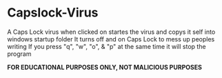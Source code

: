 # Capslock-Virus
A Caps Lock virus when clicked on startes the virus and copys it self into windows startup folder
It turns off and on Caps Lock to mess up peoples writing
If you press "q", "w", "o", & "p" at the same time it will stop the program

**FOR EDUCATIONAL PURPOSES ONLY, NOT MALICIOUS PURPOSES**
